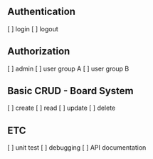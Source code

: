 ## Authentication
[ ] login
[ ] logout

## Authorization
[ ] admin
[ ] user group A
[ ] user group B

## Basic CRUD - Board System
[ ] create
[ ] read
[ ] update
[ ] delete

## ETC
[ ] unit test
[ ] debugging
[ ] API documentation

